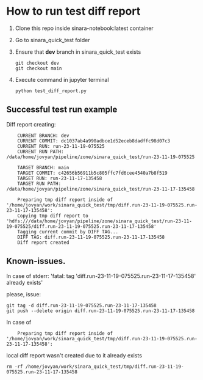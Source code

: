 # How to run test diff report
1. Clone this repo inside sinara-notebook:latest container
2. Go to sinara_quick_test folder
3. Ensure that **dev** branch in sinara_quick_test exists

    ```
    git checkout dev
    git checkout main
    ```
    
4. Execute command in jupyter terminal

    ```
    python test_diff_report.py
    ```

## Successful test run example

Diff report creating:

        CURRENT BRANCH: dev
        CURRENT COMMIT: dc1037ab4a990adbce1d52eceb8dadffc98d07c3
        CURRENT RUN: run-23-11-19-075525
        CURRENT RUN PATH: /data/home/jovyan/pipeline/zone/sinara_quick_test/run-23-11-19-075525

        TARGET BRANCH: main
        TARGET COMMIT: c42656b56911b5c805ffc7fd6cee4540a7b8f519
        TARGET RUN: run-23-11-17-135458
        TARGET RUN PATH: /data/home/jovyan/pipeline/zone/sinara_quick_test/run-23-11-17-135458

        Preparing tmp diff report inside of '/home/jovyan/work/sinara_quick_test/tmp/diff.run-23-11-19-075525.run-23-11-17-135458':
        Copying tmp diff report to 'hdfs:///data/home/jovyan/pipeline/zone/sinara_quick_test/run-23-11-19-075525/diff.run-23-11-19-075525.run-23-11-17-135458'
        Tagging current commit by DIFF TAG...
        DIFF TAG: diff.run-23-11-19-075525.run-23-11-17-135458
        Diff report created

## Known-issues.

In case of 
stderr: 'fatal: tag 'diff.run-23-11-19-075525.run-23-11-17-135458' already exists'

please, issue:

```
git tag -d diff.run-23-11-19-075525.run-23-11-17-135458
git push --delete origin diff.run-23-11-19-075525.run-23-11-17-135458
```

In case of

        Preparing tmp diff report inside of '/home/jovyan/work/sinara_quick_test/tmp/diff.run-23-11-19-075525.run-23-11-17-135458':
local diff report wasn't created due to it already exists

```
rm -rf /home/jovyan/work/sinara_quick_test/tmp/diff.run-23-11-19-075525.run-23-11-17-135458
```